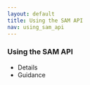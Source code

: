 ```yaml
---
layout: default
title: Using the SAM API
nav: using_sam_api
---
```


### Using the SAM API

+ Details
+ Guidance
